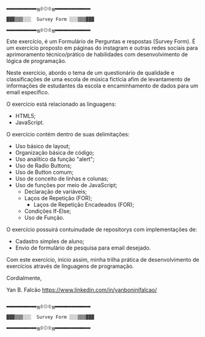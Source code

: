 										                                                        ▬▬▬▬▬▬▬▬▬▬▬ஜ۩۞۩ஜ▬▬▬▬▬▬▬▬▬▬▬▬▬ 
									                                                         ▓▓▓▒▒▒░░░  Survey Form ░░░▒▒▒▓▓▓ 
										                                                        ▬▬▬▬▬▬▬▬▬▬▬ஜ۩۞۩ஜ▬▬▬▬▬▬▬▬▬▬▬▬▬

Este exercício, é um Formulário de Perguntas e respostas (Survey Form). É um exercício proposto em páginas do instagram e outras redes sociais para aprimoramento técnico/prático de habilidades com desenvolvimento de lógica de programação.

Neste exercício, abordo o tema de um questionário de qualidade e classificações de uma escola de música fictícia afim de levantamento de informações de estudantes da escola e encaminhamento de dados para um email específico.

O exercício está relacionado as linguagens:

- HTML5;
- JavaScript.

O exercício contém dentro de suas delimitações:

- Uso básico de layout;
- Organização básica de código;
- Uso analítico da função "alert";
- Uso de Radio Buttons;
- Uso de Button comum;
- Uso de conceito de linhas e colunas;
- Uso de funções por meio de JavaScript;
	- Declaração de variáveis;
	- Laços de Repetição (FOR);
		- Laços de Repetição Encadeados (FOR);
	- Condições If-Else;
	- Uso de Função.

O exercício possuirá contuinudade de repositorys com implementações de:

- Cadastro simples de aluno;
- Envio de formulário de pesquisa para email desejado.

Com este exercício, inicio assim, minha trilha prática de desenvolvimento de exercícios através de linguagens de programação.

Cordialmente,

Yan B. Falcão
https://www.linkedin.com/in/yanboninifalcao/

										                                                        ▬▬▬▬▬▬▬▬▬▬▬ஜ۩۞۩ஜ▬▬▬▬▬▬▬▬▬▬▬▬▬ 
									                                                         ▓▓▓▒▒▒░░░  Survey Form ░░░▒▒▒▓▓▓ 
										                                                        ▬▬▬▬▬▬▬▬▬▬▬ஜ۩۞۩ஜ▬▬▬▬▬▬▬▬▬▬▬▬▬
